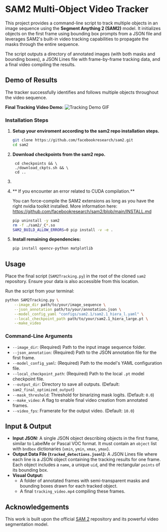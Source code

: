 # SAM2 Multi-Object Video Tracker

This project provides a command-line script to track multiple objects in an image sequence using the **Segment Anything 2 (SAM2)** model. It initializes objects on the first frame using bounding box prompts from a JSON file and leverages SAM2's built-in video tracking capabilities to propagate the masks through the entire sequence.

The script outputs a directory of annotated images (with both masks and bounding boxes), a JSON Lines file with frame-by-frame tracking data, and a final video compiling the results.

## Demo of Results

The tracker successfully identifies and follows multiple objects throughout the video sequence.

**Final Tracking Video Demo:**
![Tracking Demo GIF](output.gif)


### Installation Steps

1.  **Setup your enviroment according to the sam2 repo installation steps.**
    ```bash
    git clone https://github.com/facebookresearch/sam2.git
    cd sam2
    ```

2. **Download checkpoints from the sam2 repo.**
   ```
    cd checkpoints && \
    ./download_ckpts.sh && \
    cd ..
   ```

3.

4.  ** If you encounter an error related to CUDA compilation.** 

    You can force-compile the SAM2 extensions as long as you have the right nvidia toolkit installed.
    More information here: https://github.com/facebookresearch/sam2/blob/main/INSTALL.md
    ```bash
    pip uninstall -y sam2
    rm -f ./sam2/_C*.so
    SAM2_BUILD_ALLOW_ERRORS=0 pip install -v -e .
    ```

6.  **Install remaining dependencies:**
    ```bash
    pip install opencv-python matplotlib
    ```

## Usage

Place the final script (`SAM2Tracking.py`) in the root of the cloned `sam2` repository. Ensure your data is also accessible from this location.

Run the script from your terminal:

```bash
python SAM2Tracking.py \
    --image_dir path/to/your/image_sequence \
    --json_annotation path/to/your/annotation.json \
    --model_config_yaml "configs/sam2.1/sam2.1_hiera_l.yaml" \
    --local_checkpoint_path path/to/your/sam2.1_hiera_large.pt \
    --make_video
```

### Command-Line Arguments

-   `--image_dir`: (Required) Path to the input image sequence folder.
-   `--json_annotation`: (Required) Path to the JSON annotation file for the first frame.
-   `--model_config_yaml`: (Required) Path to the model's YAML configuration file.
-   `--local_checkpoint_path`: (Required) Path to the local `.pt` model checkpoint file.
-   `--output_dir`: Directory to save all outputs. (Default: `sam2_final_optimized_output`)
-   `--mask_threshold`: Threshold for binarizing mask logits. (Default: `0.0`)
-   `--make_video`: A flag to enable final video creation from annotated frames.
-   `--video_fps`: Framerate for the output video. (Default: `10.0`)

## Input & Output

-   **Input JSON:** A single JSON object describing objects in the first frame, similar to LabelMe or Pascal VOC format. It must contain an `object` list with `bndbox` dictionaries (`xmin`, `ymin`, `xmax`, `ymax`).
-   **Output Data File (`tracked_detections.jsonl`):** A JSON Lines file where each line is a JSON object containing the tracking results for one frame. Each object includes a `name`, a unique `uid`, and the rectangular `points` of its bounding box.
-   **Visual Output:**
    -   A folder of annotated frames with semi-transparent masks and bounding boxes drawn for each tracked object.
    -   A final `tracking_video.mp4` compiling these frames.

## Acknowledgements

This work is built upon the official [SAM 2](https://github.com/facebookresearch/sam2) repository and its powerful video segmentation model.
